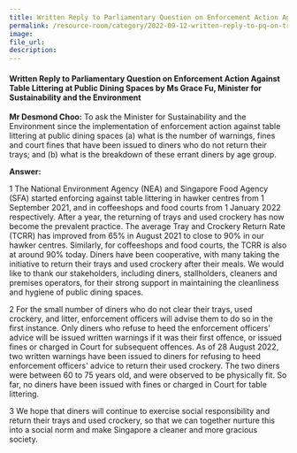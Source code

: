 ```yaml
---  
title: Written Reply to Parliamentary Question on Enforcement Action Against Table Littering by Ms Grace Fu, Minister for Sustainability and the Environment  
permalink: /resource-room/category/2022-09-12-written-reply-to-pq-on-tray-return/
image:  
file_url:  
description:  
---  
```

#### Written Reply to Parliamentary Question on Enforcement Action Against Table Littering at Public Dining Spaces by Ms Grace Fu, Minister for Sustainability and the Environment

**Mr Desmond Choo:** To ask the Minister for Sustainability and the Environment since the implementation of enforcement action against table littering at public dining spaces (a) what is the number of warnings, fines and court fines that have been issued to diners who do not return their trays; and (b) what is the breakdown of these errant diners by age group.

**Answer:**

1 The National Environment Agency (NEA) and Singapore Food Agency (SFA) started enforcing against table littering in hawker centres from 1 September 2021, and in coffeeshops and food courts from 1 January 2022 respectively. After a year, the returning of trays and used crockery has now become the prevalent practice. The average Tray and Crockery Return Rate (TCRR) has improved from 65% in August 2021 to close to 90% in our hawker centres. Similarly, for coffeeshops and food courts, the TCRR is also at around 90% today. Diners have been cooperative, with many taking the initiative to return their trays and used crockery after their meals. We would like to thank our stakeholders, including diners, stallholders, cleaners and premises operators, for their strong support in maintaining the cleanliness and hygiene of public dining spaces.

2 For the small number of diners who do not clear their trays, used crockery, and litter, enforcement officers will advise them to do so in the first instance. Only diners who refuse to heed the enforcement officers' advice will be issued written warnings if it was their first offence, or issued fines or charged in Court for subsequent offences. As of 28 August 2022, two written warnings have been issued to diners for refusing to heed enforcement officers' advice to return their used crockery. The two diners were between 60 to 75 years old, and were observed to be physically fit. So far, no diners have been issued with fines or charged in Court for table littering.

3 We hope that diners will continue to exercise social responsibility and return their trays and used crockery, so that we can together nurture this into a social norm and make Singapore a cleaner and more gracious society.
